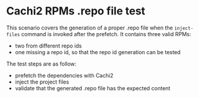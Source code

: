 # Cachi2 RPMs .repo file test

This scenario covers the generation of a proper .repo file when the `inject-files` command is invoked after the prefetch. It contains three valid RPMs:
- two from different repo ids
- one missing a repo id, so that the repo id generation can be tested

The test steps are as follow:
- prefetch the dependencies with Cachi2
- inject the project files
- validate that the generated .repo file has the expected content
